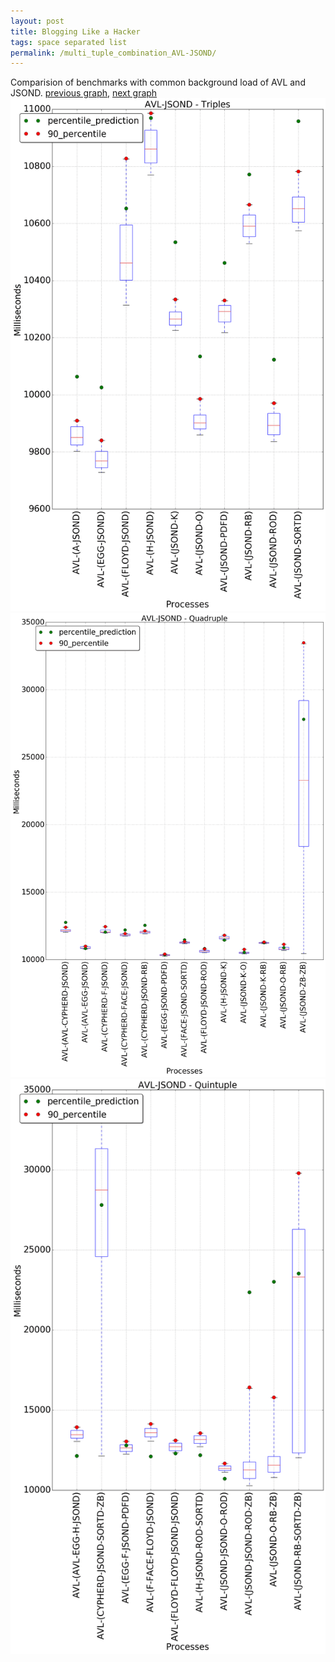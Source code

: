 ```yaml
---
layout: post
title: Blogging Like a Hacker
tags: space separated list
permalink: /multi_tuple_combination_AVL-JSOND/
---
```


Comparision of benchmarks with common background load of AVL and JSOND.
[previous graph](./multi_tuple_combination_AVL-H/), [next graph](./multi_tuple_combination_AVL-K/)
<img src="./images/triple/AVL/AVL-JSOND_box.png" alt="graph figure"><img src="./images/quadruple/AVL/AVL-JSOND_box.png" alt="graph figure"><img src="./images/quintuple/AVL/AVL-JSOND_box.png" alt="graph figure">